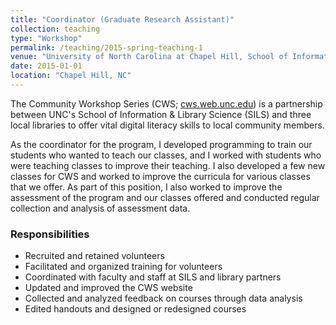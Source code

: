```yaml
---
title: "Coordinator (Graduate Research Assistant)"
collection: teaching
type: "Workshop"
permalink: /teaching/2015-spring-teaching-1
venue: "University of North Carolina at Chapel Hill, School of Information & Library Science"
date: 2015-01-01
location: "Chapel Hill, NC"
---
```


The Community Workshop Series (CWS; [cws.web.unc.edu](https://cws.web.unc.edu)) is a partnership between UNC's School of Information & Library Science (SILS) and three local libraries to offer vital digital literacy skills to local community members.

As the coordinator for the program, I developed programming to train our students who wanted to teach our classes, and I worked with students who were teaching classes to improve their teaching. I also developed a few new classes for CWS and worked to improve the curricula for various classes that we offer. As part of this position, I also worked to improve the assessment of the program and our classes offered and conducted regular collection and analysis of assessment data.

### Responsibilities
- Recruited and retained volunteers
- Facilitated and organized training for volunteers
- Coordinated with faculty and staff at SILS and library partners
- Updated and improved the CWS website
- Collected and analyzed feedback on courses through data analysis
- Edited handouts and designed or redesigned courses
